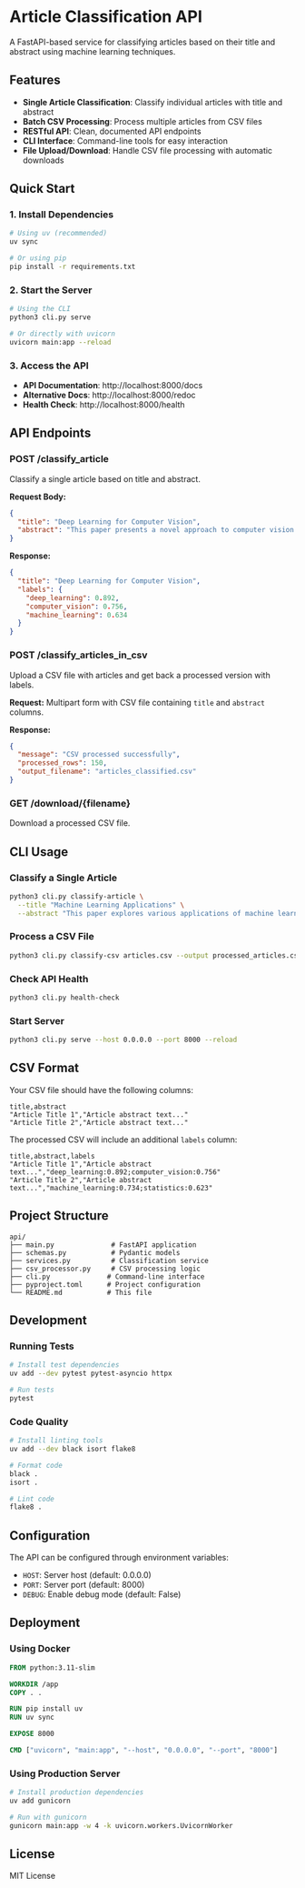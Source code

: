 # Article Classification API

A FastAPI-based service for classifying articles based on their title and abstract using machine learning techniques.

## Features

- **Single Article Classification**: Classify individual articles with title and abstract
- **Batch CSV Processing**: Process multiple articles from CSV files
- **RESTful API**: Clean, documented API endpoints
- **CLI Interface**: Command-line tools for easy interaction
- **File Upload/Download**: Handle CSV file processing with automatic downloads

## Quick Start

### 1. Install Dependencies

```bash
# Using uv (recommended)
uv sync

# Or using pip
pip install -r requirements.txt
```

### 2. Start the Server

```bash
# Using the CLI
python3 cli.py serve

# Or directly with uvicorn
uvicorn main:app --reload
```

### 3. Access the API

- **API Documentation**: http://localhost:8000/docs
- **Alternative Docs**: http://localhost:8000/redoc
- **Health Check**: http://localhost:8000/health

## API Endpoints

### POST /classify_article

Classify a single article based on title and abstract.

**Request Body:**
```json
{
  "title": "Deep Learning for Computer Vision",
  "abstract": "This paper presents a novel approach to computer vision using deep learning techniques..."
}
```

**Response:**
```json
{
  "title": "Deep Learning for Computer Vision",
  "labels": {
    "deep_learning": 0.892,
    "computer_vision": 0.756,
    "machine_learning": 0.634
  }
}
```

### POST /classify_articles_in_csv

Upload a CSV file with articles and get back a processed version with labels.

**Request:** Multipart form with CSV file containing `title` and `abstract` columns.

**Response:**
```json
{
  "message": "CSV processed successfully",
  "processed_rows": 150,
  "output_filename": "articles_classified.csv"
}
```

### GET /download/{filename}

Download a processed CSV file.

## CLI Usage

### Classify a Single Article

```bash
python3 cli.py classify-article \
  --title "Machine Learning Applications" \
  --abstract "This paper explores various applications of machine learning..."
```

### Process a CSV File

```bash
python3 cli.py classify-csv articles.csv --output processed_articles.csv
```

### Check API Health

```bash
python3 cli.py health-check
```

### Start Server

```bash
python3 cli.py serve --host 0.0.0.0 --port 8000 --reload
```

## CSV Format

Your CSV file should have the following columns:

```csv
title,abstract
"Article Title 1","Article abstract text..."
"Article Title 2","Article abstract text..."
```

The processed CSV will include an additional `labels` column:

```csv
title,abstract,labels
"Article Title 1","Article abstract text...","deep_learning:0.892;computer_vision:0.756"
"Article Title 2","Article abstract text...","machine_learning:0.734;statistics:0.623"
```

## Project Structure

```
api/
├── main.py              # FastAPI application
├── schemas.py           # Pydantic models
├── services.py          # Classification service
├── csv_processor.py     # CSV processing logic
├── cli.py              # Command-line interface
├── pyproject.toml      # Project configuration
└── README.md           # This file
```

## Development

### Running Tests

```bash
# Install test dependencies
uv add --dev pytest pytest-asyncio httpx

# Run tests
pytest
```

### Code Quality

```bash
# Install linting tools
uv add --dev black isort flake8

# Format code
black .
isort .

# Lint code
flake8 .
```

## Configuration

The API can be configured through environment variables:

- `HOST`: Server host (default: 0.0.0.0)
- `PORT`: Server port (default: 8000)
- `DEBUG`: Enable debug mode (default: False)

## Deployment

### Using Docker

```dockerfile
FROM python:3.11-slim

WORKDIR /app
COPY . .

RUN pip install uv
RUN uv sync

EXPOSE 8000

CMD ["uvicorn", "main:app", "--host", "0.0.0.0", "--port", "8000"]
```

### Using Production Server

```bash
# Install production dependencies
uv add gunicorn

# Run with gunicorn
gunicorn main:app -w 4 -k uvicorn.workers.UvicornWorker
```

## License

MIT License
